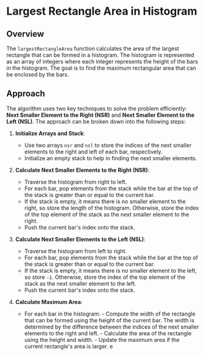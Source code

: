 # Largest Rectangle Area in Histogram

## Overview

The `largestRectangleArea` function calculates the area of the largest rectangle that can be formed in a histogram. The histogram is represented as an array of integers where each integer represents the height of the bars in the histogram. The goal is to find the maximum rectangular area that can be enclosed by the bars.

## Approach

The algorithm uses two key techniques to solve the problem efficiently: **Next Smaller Element to the Right (NSR)** and **Next Smaller Element to the Left (NSL)**. The approach can be broken down into the following steps:

1. **Initialize Arrays and Stack**:

   - Use two arrays `nsr` and `nsl` to store the indices of the next smaller elements to the right and left of each bar, respectively.
   - Initialize an empty stack to help in finding the next smaller elements.

2. **Calculate Next Smaller Elements to the Right (NSR)**:

   - Traverse the histogram from right to left.
   - For each bar, pop elements from the stack while the bar at the top of the stack is greater than or equal to the current bar.
   - If the stack is empty, it means there is no smaller element to the right, so store the length of the histogram. Otherwise, store the index of the top element of the stack as the next smaller element to the right.
   - Push the current bar's index onto the stack.

3. **Calculate Next Smaller Elements to the Left (NSL)**:

   - Traverse the histogram from left to right.
   - For each bar, pop elements from the stack while the bar at the top of the stack is greater than or equal to the current bar.
   - If the stack is empty, it means there is no smaller element to the left, so store `-1`. Otherwise, store the index of the top element of the stack as the next smaller element to the left.
   - Push the current bar's index onto the stack.

4. **Calculate Maximum Area**:
   - For each bar in the histogram: - Compute the width of the rectangle that can be formed using the height of the current bar. The width is determined by the difference between the indices of the next smaller elements to the right and left. - Calculate the area of the rectangle using the height and width. - Update the maximum area if the current rectangle's area is larger.
     e
